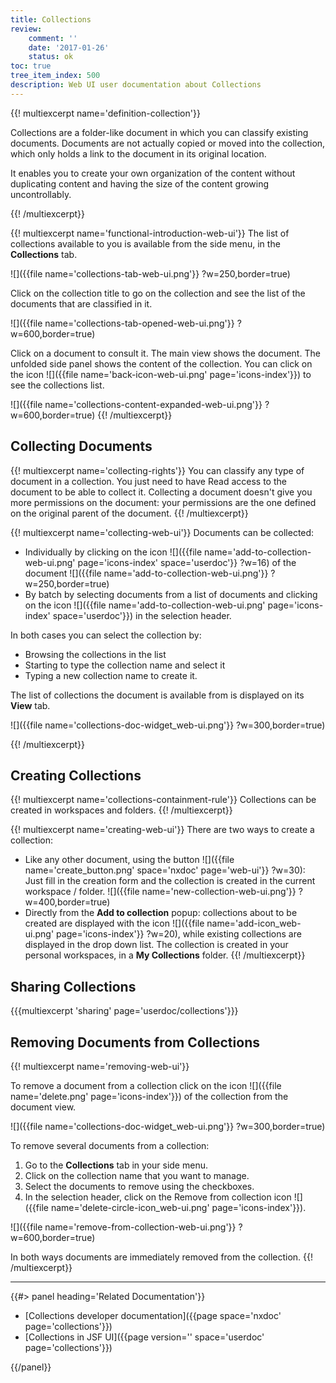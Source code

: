 ```yaml
---
title: Collections
review:
    comment: ''
    date: '2017-01-26'
    status: ok
toc: true
tree_item_index: 500
description: Web UI user documentation about Collections
---
```

{{! multiexcerpt name='definition-collection'}}

Collections are a folder-like document in which you can classify existing documents. Documents are not actually copied or moved into the collection, which only holds a link to the document in its original location.

It enables you to create your own organization of the content without duplicating content and having the size of the content growing uncontrollably.

{{! /multiexcerpt}}

{{! multiexcerpt name='functional-introduction-web-ui'}}
The list of collections available to you is available from the side menu, in the **Collections** tab.

![]({{file name='collections-tab-web-ui.png'}} ?w=250,border=true)

Click on the collection title to go on the collection and see the list of the documents that are classified in it.

![]({{file name='collections-tab-opened-web-ui.png'}} ?w=600,border=true)

Click on a document to consult it. The main view shows the document. The unfolded side panel shows the content of the collection. You can click on the icon&nbsp;![]({{file name='back-icon-web-ui.png' page='icons-index'}}) to see the collections list.

![]({{file name='collections-content-expanded-web-ui.png'}} ?w=600,border=true)
{{! /multiexcerpt}}

## Collecting Documents
{{! multiexcerpt name='collecting-rights'}}
You can classify any type of document in a collection. You just need to have Read access to the document to be able to collect it. Collecting a document doesn't give you more permissions on the document: your permissions are the one defined on the original parent of the document.
{{! /multiexcerpt}}

{{! multiexcerpt name='collecting-web-ui'}}
Documents can be collected:

- Individually by clicking on the icon&nbsp;![]({{file name='add-to-collection-web-ui.png' page='icons-index' space='userdoc'}} ?w=16) of the document
  ![]({{file name='add-to-collection-web-ui.png'}} ?w=250,border=true)
- By batch by selecting documents from a list of documents and clicking on the icon&nbsp;![]({{file name='add-to-collection-web-ui.png' page='icons-index' space='userdoc'}}) in the selection header.

In both cases you can select the collection by:
- Browsing the collections in the list
- Starting to type the collection name and select it
- Typing a new collection name to create it.

The list of collections the document is available from is displayed on its **View** tab.

![]({{file name='collections-doc-widget_web-ui.png'}} ?w=300,border=true)

{{! /multiexcerpt}}

## Creating Collections
{{! multiexcerpt name='collections-containment-rule'}}
Collections can be created in workspaces and folders.
{{! /multiexcerpt}}

{{! multiexcerpt name='creating-web-ui'}}
There are two ways to create a collection:
- Like any other document, using the button&nbsp;![]({{file name='create_button.png' space='nxdoc' page='web-ui'}} ?w=30): Just fill in the creation form and the collection is created in the current workspace / folder.
  ![]({{file name='new-collection-web-ui.png'}} ?w=400,border=true)
- Directly from the **Add to collection** popup: collections about to be created are displayed with the icon ![]({{file name='add-icon_web-ui.png' page='icons-index'}} ?w=20), while existing collections are displayed in the drop down list.
The collection is created in your personal workspaces, in a **My Collections** folder.
{{! /multiexcerpt}}

## Sharing Collections

{{{multiexcerpt 'sharing' page='userdoc/collections'}}}

## Removing Documents from Collections

{{! multiexcerpt name='removing-web-ui'}}

To remove a document from a collection click on the icon&nbsp;![]({{file name='delete.png' page='icons-index'}}) of the collection from the document view.

![]({{file name='collections-doc-widget_web-ui.png'}} ?w=300,border=true)

To remove several documents from a collection:
1. Go to the **Collections** tab in your side menu.
2. Click on the collection name that you want to manage.
3. Select the documents to remove using the checkboxes.
4. In the selection header, click on the Remove from collection icon&nbsp;![]({{file name='delete-circle-icon_web-ui.png' page='icons-index'}}).

![]({{file name='remove-from-collection-web-ui.png'}} ?w=600,border=true)

In both ways documents are immediately removed from the collection.
{{! /multiexcerpt}}
* * *

<div class="row" data-equalizer data-equalize-on="medium"><div class="column medium-6">{{#> panel heading='Related Documentation'}}

- [Collections developer documentation]({{page space='nxdoc' page='collections'}})
- [Collections in JSF UI]({{page version='' space='userdoc' page='collections'}})

{{/panel}}</div><div class="column medium-6">

&nbsp;

</div></div>
